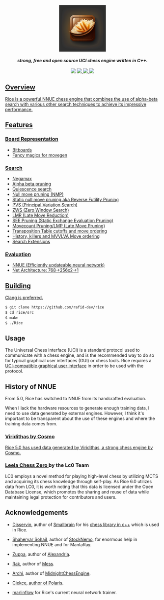 <div align="center">
    <img src="./imgs/logo.png" alt="Rice logo by Midjourney" width="30%">
    <br>
    <br>
    <b><i>strong, free and open source UCI chess engine written in C++.</i></b>
    <br>
    <br>
    <img src="https://img.shields.io/github/downloads/rafid-dev/rice/total?color=green&style=for-the-badge">
    <a href="./LICENSE"><img src="https://img.shields.io/github/license/rafid-dev/rice?color=blue&style=for-the-badge">
    <img src="https://img.shields.io/github/v/release/rafid-dev/rice?color=blue&label=Latest%20release&style=for-the-badge">
    <img src="https://img.shields.io/github/last-commit/rafid-dev/rice?color=critical&style=for-the-badge">
</div>

## Overview
Rice is a powerful NNUE chess engine that combines the use of alpha-beta search with various other search techniques to achieve its impressive performance.

## Features

### Board Representation
* Bitboards
* Fancy magics for movegen

### Search

* Negamax
* Alpha beta pruning
* Quiescence search
* Null move pruning (NMP)
* Static null move pruning aka Reverse Futility Pruning
* PVS (Principal Variation Search)
* ZWS (Zero Window Search)
* LMR (Late Move Reduction)
* SEE Pruning (Static Exchange Evaluation Pruning)
* Movecount Pruning/LMP (Late Move Pruning)
* Transposition Table cutoffs and move ordering
* History, killers and MVVLVA Move ordering
* Search Extensions

### Evaluation
* NNUE (Efficiently updateable neural network)
* Net Architecture: 768->256x2->1

## Building

Clang is preferred.

```bash
$ git clone https://github.com/rafid-dev/rice
$ cd rice/src
$ make 
$ ./Rice
```

## Usage
The Universal Chess Interface (UCI) is a standard protocol used to communicate with
a chess engine, and is the recommended way to do so for typical graphical user interfaces
(GUI) or chess tools. Rice requires a <a href="https://www.chessprogramming.org/UCI#GUIs">UCI-compatible graphical user interface</a> in order to be used with the protocol.

## History of NNUE
From 5.0, Rice has switched to NNUE from its handcrafted evaluation.

When I lack the hardware resources to generate enough training data, I need to use data generated by external engines. However, I think it's important to be transparent about the use of these engines and where the training data comes from.

### <a href="https://github.com/cosmobobak/viridithas/"> Viridithas by Cosmo
Rice 5.0 has used data generated by Viridithas, a strong chess engine by Cosmo.

### <a href="https://lczero.org"> Leela Chess Zero </a> by the Lc0 Team
LC0 employs a novel method for playing high-level chess by utilizing MCTS and acquiring its chess knowledge through self-play. As Rice 6.0 utilizes data from LC0, it is worth noting that this data is licensed under the Open Database License, which promotes the sharing and reuse of data while maintaining legal protection for contributors and users.

## Acknowledgements

* <a href="https://github.com/Disservin">Disservin</a>, author of <a href="https://github.com/Disservin/Smallbrain">Smallbrain</a> for his <a href="https://github.com/Disservin/chess-library">chess library in c++</a> which is used in Rice.

* <a href="https://github.com/TheBlackPlague">Shaheryar Sohail</a>, author of <a href="https://github.com/TheBlackPlague/StockNemo">StockNemo<a>, for enormous help in implementing NNUE and for MantaRay.

* <a href="https://github.com/pgg106">Zuppa</a>, author of <a href="https://github.com/PGG106/Alexandria/">Alexandria</a>.
* <a href="https://github.com/raklaptudirm">Rak</a>, author of <a href="https://github.com/raklaptudirm/mess">Mess</a>.
* <a href="https://github.com/archishou">Archi</a>, author of <a href="https://github.com/archishou/MidnightChessEngine">MidnightChessEngine<a>.
* <a href="https://github.com/Ciekce">Ciekce, author of <a href="https://github.com/Ciekce/Polaris">Polaris<a>.

* <a href="https://github.com/dsekercioglu/marlinflow">marlinflow</a> for Rice's current neural network trainer.
